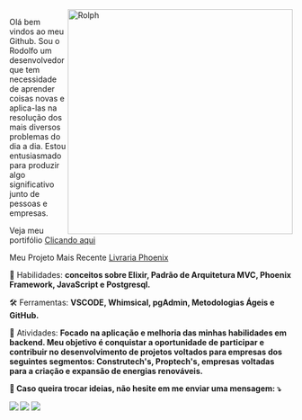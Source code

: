 <img src="https://raw.githubusercontent.com/RolphMc/portfolio-rolph/main/img/my-space-cup.png" min-width="400px" max-width="400px" width="400px" align="right" alt="Rolph">

<p align="left"> 
  Olá bem vindos ao meu Github. Sou o Rodolfo um desenvolvedor que tem necessidade de aprender coisas novas e aplica-las na resolução dos mais diversos problemas do dia a dia. Estou entusiasmado para produzir algo significativo junto de pessoas e empresas. 

 Veja meu portifólio <a href="https://rolphmc.github.io/portfolio-rolph/#">Clicando aqui</a> 
</p>

<p align="left"> 
 Meu Projeto Mais Recente <a href="https://github.com/rolphmc/livraria-phoenix">Livraria Phoenix</a>
</p>

<p align="left">
  💼 Habilidades: <strong> conceitos sobre Elixir, Padrão de Arquitetura MVC, Phoenix Framework, JavaScript e Postgresql.</strong>
</p>

<p align="left">
  🛠️ Ferramentas: <strong> VSCODE, Whimsical, pgAdmin, Metodologias Ágeis e GitHub.</strong>
</p>

<p align="left">
  🎯 Atividades: <strong>Focado na aplicação e melhoria das minhas habilidades em backend. Meu objetivo é conquistar a oportunidade de participar e contribuir no desenvolvimento de projetos voltados para empresas dos seguintes segmentos: Construtech's, Proptech's, empresas voltadas para a criação e expansão de energias renováveis. <strong>
</p>

<p align="left">
  💬 Caso queira trocar ideias, não hesite em me enviar uma mensagem: ⤵️
</p>

<p align="left">
  <a href="https://www.linkedin.com/in/rolphmc/" alt="Linkedin">
  <img src="https://img.shields.io/badge/-Linkedin-0e76a8?style=for-the-badge&logo=Linkedin&logoColor=white&link=https://www.linkedin.com/in/iuricode"/></a>
  
  <a href="https://www.facebook.com/Rolph.MC" alt="Facebook">
  <img src="https://img.shields.io/badge/-Facebook-3b5998?style=for-the-badge&logo=facebook&logoColor=white&link=https://www.facebook.com/exudojazz/" /></a>

  <a href="https://api.whatsapp.com/send?phone=5511969443603" alt="Facebook">
  <img src="https://img.shields.io/badge/WhatsApp-25D366?style=for-the-badge&logo=whatsapp&logoColor=white"/></a>
</p>  
